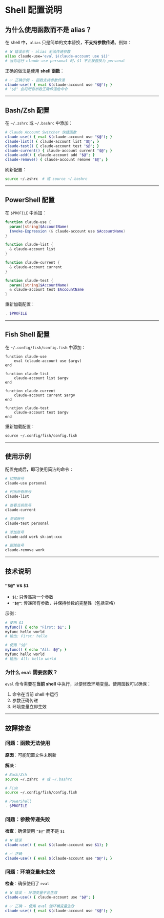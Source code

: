 # Shell 配置说明

## 为什么使用函数而不是 alias？

在 shell 中，`alias` 只是简单的文本替换，**不支持参数传递**。例如：

```bash
# ❌ 错误示例 - alias 无法传递参数
alias claude-use='eval $(claude-account use $1)'
# 当你运行 claude-use personal 时，$1 不会被替换为 personal
```

正确的做法是使用 **shell 函数**：

```bash
# ✅ 正确示例 - 函数支持参数传递
claude-use() { eval $(claude-account use "$@"); }
# "$@" 会将所有参数正确传递给命令
```

---

## Bash/Zsh 配置

在 `~/.zshrc` 或 `~/.bashrc` 中添加：

```bash
# Claude Account Switcher 快捷函数
claude-use() { eval $(claude-account use "$@"); }
claude-list() { claude-account list "$@"; }
claude-test() { claude-account test "$@"; }
claude-current() { claude-account current "$@"; }
claude-add() { claude-account add "$@"; }
claude-remove() { claude-account remove "$@"; }
```

刷新配置：

```bash
source ~/.zshrc  # 或 source ~/.bashrc
```

---

## PowerShell 配置

在 `$PROFILE` 中添加：

```powershell
function claude-use {
  param([string]$AccountName)
  Invoke-Expression (& claude-account use $AccountName)
}

function claude-list {
  & claude-account list
}

function claude-current {
  & claude-account current
}

function claude-test {
  param([string]$AccountName)
  & claude-account test $AccountName
}
```

重新加载配置：

```powershell
. $PROFILE
```

---

## Fish Shell 配置

在 `~/.config/fish/config.fish` 中添加：

```fish
function claude-use
    eval (claude-account use $argv)
end

function claude-list
    claude-account list $argv
end

function claude-current
    claude-account current $argv
end

function claude-test
    claude-account test $argv
end
```

重新加载配置：

```fish
source ~/.config/fish/config.fish
```

---

## 使用示例

配置完成后，即可使用简洁的命令：

```bash
# 切换账号
claude-use personal

# 列出所有账号
claude-list

# 查看当前账号
claude-current

# 测试账号
claude-test personal

# 添加账号
claude-add work sk-ant-xxx

# 删除账号
claude-remove work
```

---

## 技术说明

### `"$@"` vs `$1`

- **`$1`**: 只传递第一个参数
- **`"$@"`**: 传递所有参数，并保持参数的完整性（包括空格）

示例：

```bash
# 使用 $1
myfunc() { echo "First: $1"; }
myfunc hello world
# 输出: First: hello

# 使用 "$@"
myfunc() { echo "All: $@"; }
myfunc hello world
# 输出: All: hello world
```

### 为什么 `eval` 需要函数？

`eval` 命令需要在**当前 shell** 中执行，以便修改环境变量。使用函数可以确保：

1. 命令在当前 shell 中运行
2. 参数正确传递
3. 环境变量立即生效

---

## 故障排查

### 问题：函数无法使用

**原因**：可能配置文件未刷新

**解决**：

```bash
# Bash/Zsh
source ~/.zshrc  # 或 ~/.bashrc

# Fish
source ~/.config/fish/config.fish

# PowerShell
. $PROFILE
```

### 问题：参数传递失败

**检查**：确保使用 `"$@"` 而不是 `$1`

```bash
# ❌ 错误
claude-use() { eval $(claude-account use $1); }

# ✅ 正确
claude-use() { eval $(claude-account use "$@"); }
```

### 问题：环境变量未生效

**检查**：确保使用了 `eval`

```bash
# ❌ 错误 - 环境变量不会生效
claude-use() { claude-account use "$@"; }

# ✅ 正确 - 使用 eval 使环境变量生效
claude-use() { eval $(claude-account use "$@"); }
```
